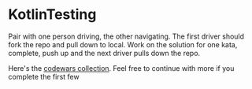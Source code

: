 # KotlinTesting

Pair with one person driving, the other navigating. The first driver should fork the repo and pull down to local. Work on the solution for one kata, complete, push up and the next driver pulls down the repo.

Here's the [codewars collection](https://www.codewars.com/collections/kotlin-8kyu). Feel free to continue with more if you complete the first few